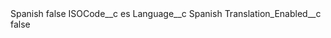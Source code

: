 <?xml version="1.0" encoding="UTF-8"?>
<CustomMetadata xmlns="http://soap.sforce.com/2006/04/metadata" xmlns:xsi="http://www.w3.org/2001/XMLSchema-instance" xmlns:xsd="http://www.w3.org/2001/XMLSchema">
    <label>Spanish</label>
    <protected>false</protected>
    <values>
        <field>ISOCode__c</field>
        <value xsi:type="xsd:string">es</value>
    </values>
    <values>
        <field>Language__c</field>
        <value xsi:type="xsd:string">Spanish</value>
    </values>
    <values>
        <field>Translation_Enabled__c</field>
        <value xsi:type="xsd:boolean">false</value>
    </values>
</CustomMetadata>
